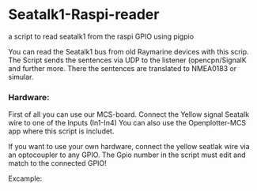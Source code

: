 # Seatalk1-Raspi-reader
a script to read seatalk1 from the raspi GPIO using pigpio

You can read the Seatalk1 bus from old Raymarine devices with this scrip. The Script sends the sentences via
UDP to the listener (opencpn/SignalK and further more. There the sentences are translated to NMEA0183 or simular.

### Hardware:
First of all you can use our MCS-board. Connect the Yellow signal Seatalk wire to one of the Inputs (In1-In4)
You can also use the Openplotter-MCS app where this script is includet.

If you want to use your own hardware, connect the yellow seatlak wire via an optocoupler to any GPIO. 
The Gpio number in the script must edit and match to the connected GPIO!

Excample:


